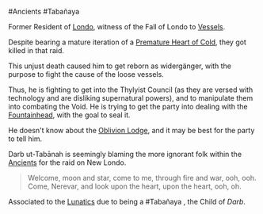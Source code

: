 ---
---

\#Ancients #Tabañaya 

Former Resident of [Londo](..\..\..\Realms\Utuw%20System\Schi\Servilia\Regions\Hollow%20Mountains\Ancient%20Exile\Londo.md), witness of the Fall of Londo to [Vessels](..\..\Species\Vessels.md).

Despite bearing a mature iteration of a [Premature Heart of Cold](..\..\..\Items\Artifacts\Premature%20Heart%20of%20Cold.md), they got killed in that raid.

This unjust death caused him to get reborn as widergänger, with the purpose to fight the cause of the loose vessels.

Thus, he is fighting to get into the Thylyist Council (as they are versed with technology and are disliking supernatural powers), and to manipulate them into combating the Void.
He is trying to get the party into dealing with the [Fountainhead](..\..\..\Realms\Utuw%20System\Schi\Servilia\Regions\Long%20Savannah\Palga%20Basin\Fountainhead.md), with the goal to seal it.

He doesn't know about the [Oblivion Lodge](..\..\..\Groupings\Cults%20and%20Religions\Oblivion%20Lodge.md), and it may be best for the party to tell him.

Darb ut-Tabānah is seemingly blaming the more ignorant folk within the [Ancients](..\..\..\Groupings\Factions\Ancients.md) for the raid on New Londo.

 > 
 > Welcome, moon and star, come to me, through fire and war, ooh, ooh.
 > Come, Nerevar, and look upon the heart, upon the heart, ooh, oh.

Associated to the [Lunatics](..\..\..\Groupings\Cults%20and%20Religions\Lunatics.md) due to being a #Tabañaya , the Child of *Darb*.
